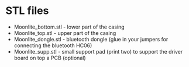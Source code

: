 # STL files
- Moonlite_bottom.stl - lower part of the casing
- Moonlite_top.stl - upper part of the casing
- Moonlite_dongle.stl - bluetooth dongle (glue in your jumpers for connecting the bluetooth HC06)
- Moonlite_supp.stl - small support pad (print two) to support the driver board on top a PCB (optional)
